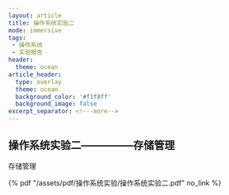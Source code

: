 ```yaml
---
layout: article
title: 操作系统实验二
mode: immersive
tags:
 - 操作系统
 - 实验报告
header:
  theme: ocean
article_header:
  type: overlay
  theme: ocean
  background_color: '#f1f8ff'
  background_image: false
excerpt_separator: <!---more-->
---
```


## 操作系统实验二—————存储管理

存储管理

<!---more-->
 {% pdf "/assets/pdf/操作系统实验/操作系统实验二.pdf" no_link %}